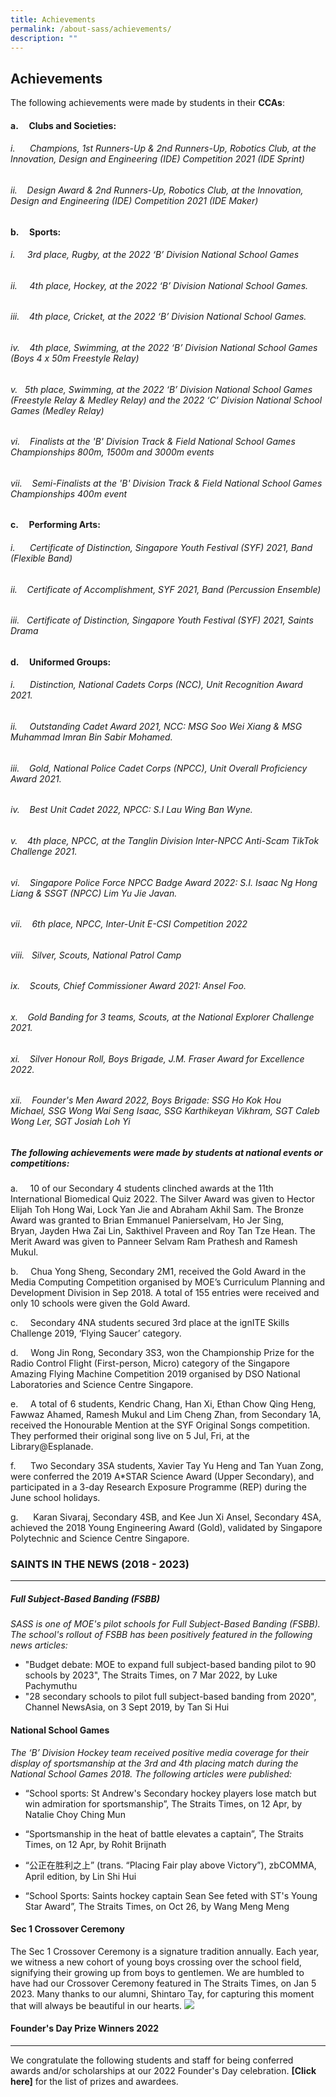 ```yaml
---
title: Achievements
permalink: /about-sass/achievements/
description: ""
---
```

## Achievements
  
  

The following achievements were made by students in their **CCAs**:

#### a.     Clubs and Societies:

######  i.      Champions, 1st Runners-Up & 2nd Runners-Up, Robotics Club, at the Innovation, Design and Engineering (IDE) Competition 2021 (IDE Sprint)
###### 
######  ii.    Design Award & 2nd Runners-Up, Robotics Club, at the Innovation, Design and Engineering (IDE) Competition 2021 (IDE Maker)

#### b.     Sports:

######  i.     3rd place, Rugby, at the 2022 ‘B’ Division National School Games
###### 
######  ii.     4th place, Hockey, at the 2022 ‘B’ Division National School Games.
###### 
###### iii.    4th place, Cricket, at the 2022 ‘B’ Division National School Games.
###### 
###### iv.    4th place, Swimming, at the 2022 ‘B’ Division National School Games (Boys 4 x 50m Freestyle Relay)
###### 
###### v.   5th place, Swimming, at the 2022 ‘B’ Division National School Games (Freestyle Relay & Medley Relay) and the 2022 ‘C’ Division National School Games (Medley Relay)
###### 
###### vi.    Finalists at the 'B' Division Track & Field National School Games Championships 800m, 1500m and 3000m events
###### 
###### vii.    Semi-Finalists at the 'B' Division Track & Field National School Games Championships 400m event
###### 
#### c.     Performing Arts:

###### i.      Certificate of Distinction, Singapore Youth Festival (SYF) 2021, Band (Flexible Band)
###### 
######  ii.    Certificate of Accomplishment, SYF 2021, Band (Percussion Ensemble)
###### 
###### iii.   Certificate of Distinction, Singapore Youth Festival (SYF) 2021, Saints Drama

#### d.     Uniformed Groups:

######  i.      Distinction, National Cadets Corps (NCC), Unit Recognition Award 2021. 
###### 
######  ii.     Outstanding Cadet Award 2021, NCC: MSG Soo Wei Xiang & MSG Muhammad Imran Bin Sabir Mohamed.
######  
######  iii.    Gold, National Police Cadet Corps (NPCC), Unit Overall Proficiency Award 2021.
###### 
###### iv.    Best Unit Cadet 2022, NPCC: S.I Lau Wing Ban Wyne. 
###### 
###### v.    4th place, NPCC, at the Tanglin Division Inter-NPCC Anti-Scam TikTok Challenge 2021.
###### 
###### vi.    Singapore Police Force NPCC Badge Award 2022: S.I. Isaac Ng Hong Liang & SSGT (NPCC) Lim Yu Jie Javan.
###### 
###### vii.    6th place, NPCC, Inter-Unit E-CSI Competition 2022
###### 
###### viii.   Silver, Scouts, National Patrol Camp
###### 
###### ix.    Scouts, Chief Commissioner Award 2021: Ansel Foo.
###### 
###### x.    Gold Banding for 3 teams, Scouts, at the National Explorer Challenge 2021.
######  
###### xi.    Silver Honour Roll, Boys Brigade, J.M. Fraser Award for Excellence 2022.
###### 
###### xii.    Founder's Men Award 2022, Boys Brigade: SSG Ho Kok Hou Michael, SSG Wong Wai Seng Isaac, SSG Karthikeyan Vikhram, SGT Caleb Wong Ler, SGT Josiah Loh Yi
###### 


##### **The following achievements were made by students at national events or competitions:**

a.     10 of our Secondary 4 students clinched awards at the 11th International Biomedical Quiz 2022. The Silver Award was given to Hector Elijah Toh Hong Wai, Lock Yan Jie and Abraham Akhil Sam. The Bronze Award was granted to Brian Emmanuel Panierselvam, Ho Jer Sing, Bryan, Jayden Hwa Zai Lin, Sakthivel Praveen and Roy Tan Tze Hean. The Merit Award was given to Panneer Selvam Ram Prathesh and Ramesh Mukul. 

b.     Chua Yong Sheng, Secondary 2M1, received the Gold Award in the Media Computing Competition organised by MOE’s Curriculum Planning and Development Division in Sep 2018. A total of 155 entries were received and only 10 schools were given the Gold Award.

c.     Secondary 4NA students secured 3rd place at the ignITE Skills Challenge 2019, ‘Flying Saucer’ category.

d.     Wong Jin Rong, Secondary 3S3, won the Championship Prize for the Radio Control Flight (First-person, Micro) category of the Singapore Amazing Flying Machine Competition 2019 organised by DSO National Laboratories and Science Centre Singapore.

e.     A total of 6 students, Kendric Chang, Han Xi, Ethan Chow Qing Heng, Fawwaz Ahamed, Ramesh Mukul and Lim Cheng Zhan, from Secondary 1A, received the Honourable Mention at the SYF Original Songs competition. They performed their original song live on 5 Jul, Fri, at the Library@Esplanade.

f.      Two Secondary 3SA students, Xavier Tay Yu Heng and Tan Yuan Zong, were conferred the 2019 A\*STAR Science Award (Upper Secondary), and participated in a 3-day Research Exposure Programme (REP) during the June school holidays.

g.      Karan Sivaraj, Secondary 4SB, and Kee Jun Xi Ansel, Secondary 4SA, achieved the 2018 Young Engineering Award (Gold), validated by Singapore Polytechnic and Science Centre Singapore. 

### SAINTS IN THE NEWS (2018 - 2023)
--------------------------------

##### Full Subject-Based Banding (FSBB)

_SASS is one of MOE's pilot schools for Full Subject-Based Banding (FSBB). The school's rollout of FSBB has been positively featured in the following news articles:_ 

* "Budget debate: MOE to expand full subject-based banding pilot to 90 schools by 2023", The Straits Times, on 7 Mar 2022, by Luke Pachymuthu  
* "28 secondary schools to pilot full subject-based banding from 2020", Channel NewsAsia, on 3 Sept 2019, by Tan Si Hui  
  
#### National School Games
_The ‘B’ Division Hockey team received positive media coverage for their display of sportsmanship at the 3rd and 4th placing match during the National School Games 2018. The following articles were published:_

* “School sports: St Andrew's Secondary hockey players lose match but win admiration for sportsmanship”, The Straits Times, on 12 Apr, by Natalie Choy Ching Mun

* “Sportsmanship in the heat of battle elevates a captain”, The Straits Times, on 12 Apr, by Rohit Brijnath

* “公正在胜利之上” (trans. “Placing Fair play above Victory”), zbCOMMA, April edition, by Lin Shi Hui

* “School Sports: Saints hockey captain Sean See feted with ST's Young Star Award”, The Straits Times, on Oct 26, by Wang Meng Meng

#### Sec 1 Crossover Ceremony
The Sec 1 Crossover Ceremony is a signature tradition annually. Each year, we witness a new cohort of young boys crossing over the school field, signifying their growing up from boys to gentlemen. We are humbled to have had our Crossover Ceremony featured in The Straits Times, on Jan 5 2023. Many thanks to our alumni, Shintaro Tay, for capturing this moment that will always be beautiful in our hearts. 
![](/images/Saints%20in%20the%20News/crossover.jpg)

#### Founder's Day Prize Winners 2022
------------------

We congratulate the following students and staff for being conferred awards and/or scholarships at our 2022 Founder's Day celebration. **[Click here]** for the list of prizes and awardees.